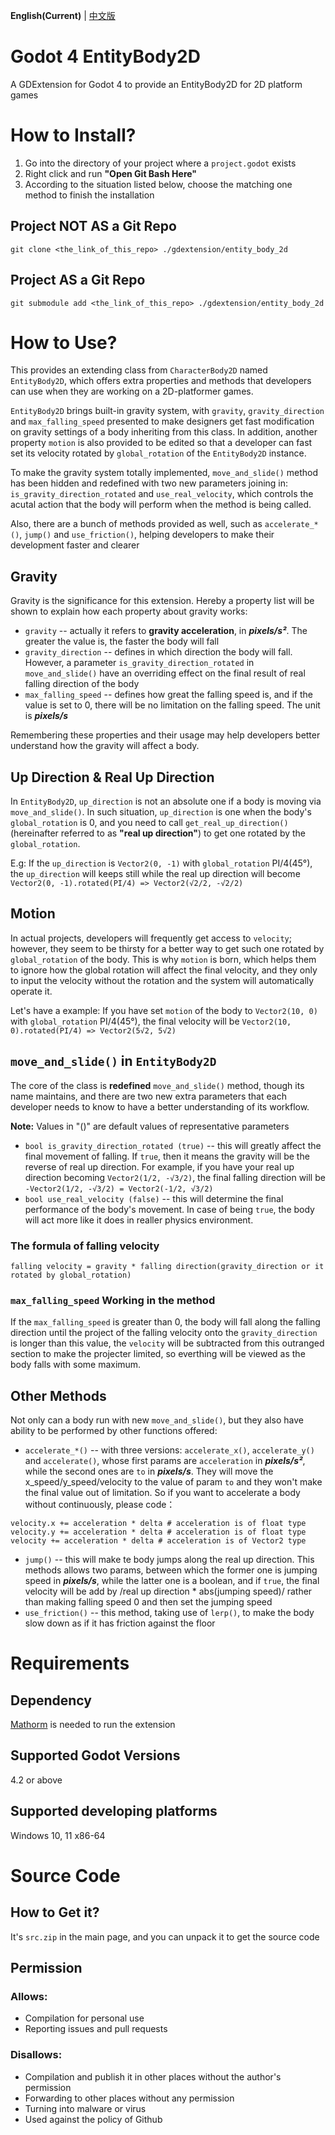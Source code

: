 **English(Current)** | [中文版](zh_cn.md)
# Godot 4 EntityBody2D
A GDExtension for Godot 4 to provide an EntityBody2D for 2D platform games

# How to Install?
1. Go into the directory of your project where a `project.godot` exists
2. Right click and run **"Open Git Bash Here"**
3. According to the situation listed below, choose the matching one method to finish the installation
## Project NOT AS a Git Repo
```
git clone <the_link_of_this_repo> ./gdextension/entity_body_2d
```
## Project AS a Git Repo
```
git submodule add <the_link_of_this_repo> ./gdextension/entity_body_2d
```

# How to Use?
This provides an extending class from `CharacterBody2D` named `EntityBody2D`, which offers extra properties and methods that developers can use when they are working on a 2D-platformer games.  

`EntityBody2D` brings built-in gravity system, with `gravity`, `gravity_direction` and `max_falling_speed` presented to make designers get fast modification on gravity settings of a body inheriting from this class. In addition, another property `motion` is also provided to be edited so that a developer can fast set its velocity rotated by `global_rotation` of the `EntityBody2D` instance.  

To make the gravity system totally implemented, `move_and_slide()` method has been hidden and redefined with two new parameters joining in: `is_gravity_direction_rotated` and `use_real_velocity`, which controls the acutal action that the body will perform when the method is being called.

Also, there are a bunch of methods provided as well, such as `accelerate_*()`, `jump()` and `use_friction()`, helping developers to make their development faster and clearer

## Gravity
Gravity is the significance for this extension. Hereby a property list will be shown to explain how each property about gravity works:

* `gravity` -- actually it refers to **gravity acceleration**, in ***pixels/s²***. The greater the value is, the faster the body will fall
* `gravity_direction` -- defines in which direction the body will fall. However, a parameter `is_gravity_direction_rotated` in `move_and_slide()` have an overriding effect on the final result of real falling direction of the body
* `max_falling_speed` -- defines how great the falling speed is, and if the value is set to 0, there will be no limitation on the falling speed. The unit is ***pixels/s***

Remembering these properties and their usage may help developers better understand how the gravity will affect a body.

## Up Direction & Real Up Direction
In `EntityBody2D`, `up_direction` is not an absolute one if a body is moving via `move_and_slide()`. In such situation, `up_direction` is one when the body's `global_rotation` is 0, and you need to call `get_real_up_direction()` (hereinafter referred to as **"real up direction"**) to get one rotated by the `global_rotation`.  

E.g: If the `up_direction` is `Vector2(0, -1)` with `global_rotation` PI/4(45°), the `up_direction` will keeps still while the real up direction will become `Vector2(0, -1).rotated(PI/4) => Vector2(√2/2, -√2/2)`

## Motion
In actual projects, developers will frequently get access to `velocity`; however, they seem to be thirsty for a better way to get such one rotated by `global_rotation` of the body. This is why `motion` is born, which helps them to ignore how the global rotation will affect the final velocity, and they only to input the velocity without the rotation and the system will automatically operate it. 

Let's have a example: If you have set `motion` of the body to `Vector2(10, 0)` with `global_rotation` PI/4(45°), the final velocity will be `Vector2(10, 0).rotated(PI/4) => Vector2(5√2, 5√2)`

## `move_and_slide()` in `EntityBody2D`
The core of the class is **redefined** `move_and_slide()` method, though its name maintains, and there are two new extra parameters that each developer needs to know to have a better understanding of its workflow.

**Note:** Values in "()" are default values of representative parameters
* `bool is_gravity_direction_rotated (true)` -- this will greatly affect the final movement of falling. If `true`, then it means the gravity will be the reverse of real up direction. For example, if you have your real up direction becoming `Vector2(1/2, -√3/2)`, the final falling direction will be `-Vector2(1/2, -√3/2) = Vector2(-1/2, √3/2)`
* `bool use_real_velocity (false)` -- this will determine the final performance of the body's movement. In case of being `true`, the body will act more like it does in realler physics environment.

### The formula of falling velocity
`falling velocity = gravity * falling direction(gravity_direction or it rotated by global_rotation)`

### `max_falling_speed` Working in the method
If the `max_falling_speed` is greater than 0, the body will fall along the falling direction until the project of the falling velocity onto the `gravity_direction` is longer than this value, the `velocity` will be subtracted from this outranged section to make the projecter limited, so everthing will be viewed as the body falls with some maximum.


## Other Methods
Not only can a body run with new `move_and_slide()`, but they also have ability to be performed by other functions offered:

* `accelerate_*()` -- with three versions: `accelerate_x()`, `accelerate_y()` and `accelerate()`, whose first params are `acceleration` in ***pixels/s²***, while the second ones are `to` in ***pixels/s***. They will move the x_speed/y_speed/velocity to the value of param `to` and they won't make the final value out of limitation. So if you want to accelerate a body without continuously, please code：
```GDScript
velocity.x += acceleration * delta # acceleration is of float type
velocity.y += acceleration * delta # acceleration is of float type
velocity += acceleration * delta # acceleration is of Vector2 type
```
* `jump()` -- this will make te body jumps along the real up direction. This methods allows two params, between which the former one is jumping speed in ***pixels/s***, while the latter one is a boolean, and if `true`, the final velocity will be add by /real up direction * abs(jumping speed)/ rather than making falling speed 0 and then set the jumping speed
* `use_friction()` -- this method, taking use of `lerp()`, to make the body slow down as if it has friction against the floor

# Requirements
## Dependency
[Mathorm](https://github.com/Lazy-Rabbit-2001/Godot-4-Mathorm, "Mathorm") is needed to run the extension

## Supported Godot Versions
4.2 or above

## Supported developing platforms
Windows 10, 11 x86-64

# Source Code
## How to Get it?
It's `src.zip` in the main page, and you can unpack it to get the source code
## Permission
### Allows:
* Compilation for personal use
* Reporting issues and pull requests
### Disallows:
* Compilation and publish it in other places without the author's permission
* Forwarding to other places without any permission
* Turning into malware or virus
* Used against the policy of Github
